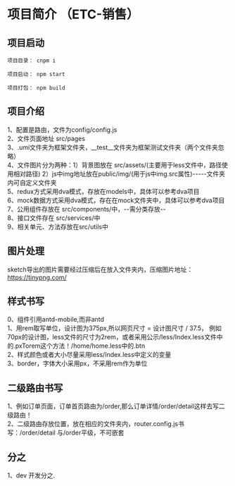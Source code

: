 # 项目简介 （ETC-销售）

## 项目启动
```
项目目录： cnpm i

项目启动： npm start

项目打包： npm build
```

## 项目介绍

1、配置是路由，文件为config/config.js <br />
2、文件页面地址 src/pages <br />
3、.umi文件夹为框架文件夹，__test__文件夹为框架测试文件夹（两个文件夹忽略）<br />
4、文件图片分为两种：1）背景图放在 src/assets/(主要用于less文件中，路径使用相对路径) 2）js中img地址放在public/img/(用于js中img.src属性)-----文件夹内可自定义文件夹 <br />
5、redux方式采用dva模式，存放在models中，具体可以参考dva项目 <br />
6、mock数据方式采用dva模式，存在在mock文件夹中，具体可以参考dva项目 <br />
7、公用组件存放在 src/components/中，--需分类存放-- <br />
8、接口文件存在 src/services/中 <br />
9、相关单元、方法存放在src/utils中 <br />


## 图片处理
sketch导出的图片需要经过压缩后在放入文件夹内，压缩图片地址：https://tinypng.com/


## 样式书写
0、组件引用antd-mobile,而非antd<br />
1、用rem取写单位，设计图为375px,所以网页尺寸 = 设计图尺寸 / 37.5， 例如70px的设计图，less文件的尺寸为2rem，或者采用公示/less/Index.less文件中的.pxTorem这个方法！/home/home.less中的.btn <br />
2、样式颜色或者大小尽量采用less/Index.less中定义的变量<br />
3、border，字体大小采用px，不采用rem作为单位<br />

## 二级路由书写
1、例如订单页面，订单首页路由为/order,那么订单详情/order/detail这样去写二级路由！<br />
2、二级路由存放位置，放在相应的文件夹内，router.config.js书写：/order/detail 与/order平级，不可嵌套<br />

## 分之
1、dev 开发分之.
